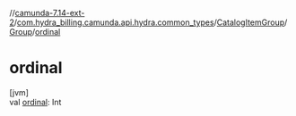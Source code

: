 //[camunda-7.14-ext-2](../../../../index.md)/[com.hydra_billing.camunda.api.hydra.common_types](../../index.md)/[CatalogItemGroup](../index.md)/[Group](index.md)/[ordinal](ordinal.md)

# ordinal

[jvm]\
val [ordinal](ordinal.md): Int
